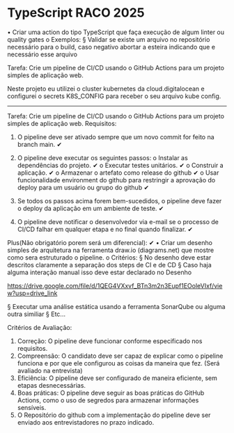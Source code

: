 # TypeScript RACO 2025

• Criar uma action do tipo TypeScript que faça execução de algum linter ou quality 
gates
o Exemplos:
§ Validar se existe um arquivo no repositório necessário para o build,
caso negativo abortar a esteira indicando que e necessário esse 
arquivo

Tarefa: Crie um pipeline de CI/CD usando o GitHub Actions para um projeto simples de 
aplicação web.

Neste projeto eu utilizei o cluster kubernetes da cloud.digitalocean e configurei o secrets K8S_CONFIG para receber o seu arquivo kube config.

*****************************************************************************************************************************************************

Tarefa: Crie um pipeline de CI/CD usando o GitHub Actions para um projeto simples de 
aplicação web.
Requisitos:
1. O pipeline deve ser ativado sempre que um novo commit for feito na branch main. ✔

2. O pipeline deve executar os seguintes passos: 
o Instalar as dependências do projeto. ✔
o Executar testes unitários. ✔
o Construir a aplicação. ✔
o Armazenar o artefato como release do github ✔
o Usar funcionalidade environment do github para restringir a aprovação do 
deploy para um usuário ou grupo do github ✔

3. Se todos os passos acima forem bem-sucedidos, o pipeline deve fazer o deploy da 
aplicação em um ambiente de teste. ✔

4. O pipeline deve notificar o desenvolvedor via e-mail se o processo de CI/CD falhar em qualquer etapa e no final quando finalizar. ✔

Plus(Não obrigatório porem será um diferencial): ✔
• Criar um desenho simples de arquitetura na ferramenta draw.io (diagrams.net) que 
mostre como sera estruturado o pipeline.
o Critérios:
§ No desenho deve estar descritos claramente a separação dos steps de 
CI e de CD
§ Caso haja alguma interação manual isso deve estar declarado no 
Desenho

https://drive.google.com/file/d/1QEG4VXxvf_BTn3m2n3Eupf1EOoleVIxf/view?usp=drive_link

§ Executar uma análise estática usando a ferramenta SonarQube ou 
alguma outra similiar
§ Etc...

Critérios de Avaliação:
1. Correção: O pipeline deve funcionar conforme especificado nos requisitos.
2. Compreensão: O candidato deve ser capaz de explicar como o pipeline funciona e por 
que ele configurou as coisas da maneira que fez. (Será avaliado na entrevista)
3. Eficiência: O pipeline deve ser configurado de maneira eficiente, sem etapas 
desnecessárias.
4. Boas práticas: O pipeline deve seguir as boas práticas do GitHub Actions, como o uso 
de segredos para armazenar informações sensíveis.
5. O Repositório do github com a implementação do pipeline deve ser enviado aos 
entrevistadores no prazo indicado.
